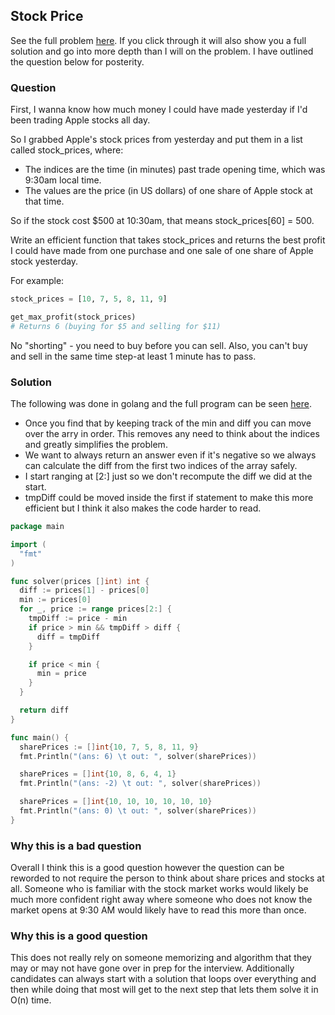 ## Stock Price

See the full problem [here](https://www.interviewcake.com/question/python/stock-price).
If you click through it will also show you a full solution and go into more depth than
I will on the problem. I have outlined the question below for posterity.

### Question

 First, I wanna know how much money I could have made yesterday if I'd been trading Apple 
 stocks all day.

So I grabbed Apple's stock prices from yesterday and put them in a list called stock_prices, where:

  - The indices are the time (in minutes) past trade opening time, which was 9:30am local time.
  - The values are the price (in US dollars) of one share of Apple stock at that time.

So if the stock cost $500 at 10:30am, that means stock_prices[60] = 500.

Write an efficient function that takes stock_prices and returns the best profit I could have
made from one purchase and one sale of one share of Apple stock yesterday.

For example:

```python
stock_prices = [10, 7, 5, 8, 11, 9]

get_max_profit(stock_prices)
# Returns 6 (buying for $5 and selling for $11)
```

No "shorting" - you need to buy before you can sell. Also, you can't buy and sell in the
same time step-at least 1 minute has to pass.

### Solution

The following was done in golang and the full program can be seen [here](). 

 - Once you find that by keeping track of the min and diff you can move over the arry in order. This removes any need to think about the indices and greatly simplifies the problem.
 - We want to always return an answer even if it's negative so we always can calculate the diff from the first two indices of the array safely.
 - I start ranging at [2:] just so we don't recompute the diff we did at the start.
 - tmpDiff could be moved inside the first if statement to make this more efficient but I think it also makes the code harder to read.

```go
package main

import (
  "fmt"
)

func solver(prices []int) int {
  diff := prices[1] - prices[0]
  min := prices[0]
  for _, price := range prices[2:] {
    tmpDiff := price - min
    if price > min && tmpDiff > diff {
      diff = tmpDiff
    }

    if price < min {
      min = price
    }
  }

  return diff
}

func main() {
  sharePrices := []int{10, 7, 5, 8, 11, 9}
  fmt.Println("(ans: 6) \t out: ", solver(sharePrices))

  sharePrices = []int{10, 8, 6, 4, 1}
  fmt.Println("(ans: -2) \t out: ", solver(sharePrices))

  sharePrices = []int{10, 10, 10, 10, 10, 10}
  fmt.Println("(ans: 0) \t out: ", solver(sharePrices))
}
```

### Why this is a bad question

Overall I think this is a good question however the question can be reworded to not require
the person to think about share prices and stocks at all. Someone who is familiar with the
stock market works would likely be much more confident right away where someone who does not
know the market opens at 9:30 AM would likely have to read this more than once.

### Why this is a good question

This does not really rely on someone memorizing and algorithm that they may or may not have
gone over in prep for the interview. Additionally candidates can always start with a solution
that loops over everything and then while doing that most will get to the next step that lets
them solve it in O(n) time.